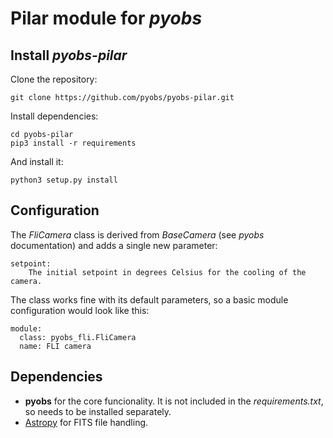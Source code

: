 Pilar module for *pyobs*
========================


Install *pyobs-pilar*
-------------------
Clone the repository:

    git clone https://github.com/pyobs/pyobs-pilar.git


Install dependencies:

    cd pyobs-pilar
    pip3 install -r requirements
        
And install it:

    python3 setup.py install


Configuration
-------------
The *FliCamera* class is derived from *BaseCamera* (see *pyobs* documentation) and adds a single new parameter:

    setpoint:
        The initial setpoint in degrees Celsius for the cooling of the camera.

The class works fine with its default parameters, so a basic module configuration would look like this:

    module:
      class: pyobs_fli.FliCamera
      name: FLI camera

Dependencies
------------
* **pyobs** for the core funcionality. It is not included in the *requirements.txt*, so needs to be installed 
  separately.
* [Astropy](http://www.astropy.org/) for FITS file handling.
